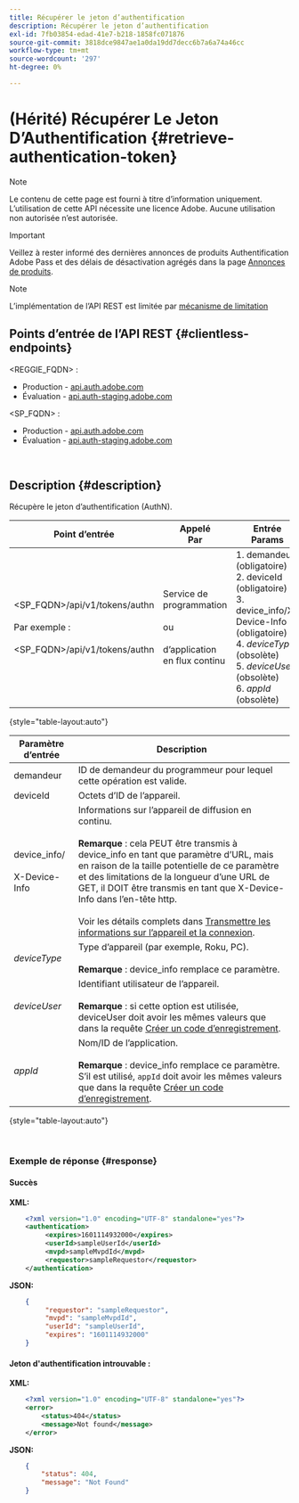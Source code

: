 ```yaml
---
title: Récupérer le jeton d’authentification
description: Récupérer le jeton d’authentification
exl-id: 7fb03854-edad-41e7-b218-1858fc071876
source-git-commit: 3818dce9847ae1a0da19dd7decc6b7a6a74a46cc
workflow-type: tm+mt
source-wordcount: '297'
ht-degree: 0%

---
```


# (Hérité) Récupérer Le Jeton D’Authentification {#retrieve-authentication-token}

>[!NOTE]
>
>Le contenu de cette page est fourni à titre d’information uniquement. L’utilisation de cette API nécessite une licence Adobe. Aucune utilisation non autorisée n’est autorisée.

>[!IMPORTANT]
>
> Veillez à rester informé des dernières annonces de produits Authentification Adobe Pass et des délais de désactivation agrégés dans la page [Annonces de produits](/help/authentication/product-announcements.md).

>[!NOTE]
>
> L’implémentation de l’API REST est limitée par [mécanisme de limitation](/help/authentication/integration-guide-programmers/throttling-mechanism.md)

## Points d’entrée de l’API REST {#clientless-endpoints}

&lt;REGGIE_FQDN> :

* Production - [api.auth.adobe.com](http://api.auth.adobe.com/)
* Évaluation - [api.auth-staging.adobe.com](http://api.auth-staging.adobe.com/)

&lt;SP_FQDN> :

* Production - [api.auth.adobe.com](http://api.auth.adobe.com/)
* Évaluation - [api.auth-staging.adobe.com](http://api.auth-staging.adobe.com/)

</br>

## Description {#description}

Récupère le jeton d’authentification (AuthN).

| Point d’entrée | Appelé </br>Par | Entrée   </br>Params | HTTP </br>Méthode | Réponse | HTTP </br>Réponse |
| --- | --- | --- | --- | --- | --- |
| &lt;SP_FQDN>/api/v1/tokens/authn</br></br>Par exemple :</br></br>&lt;SP_FQDN>/api/v1/tokens/authn | Service de programmation</br></br>ou</br></br>d’application en flux continu | 1. demandeur (obligatoire)</br>2.  deviceId (obligatoire)</br>3.  device_info/X-Device-Info (obligatoire)</br>4.  _deviceType_ (obsolète)</br>5.  _deviceUser_ (obsolète)</br>6.  _appId_ (obsolète) | GET | XML ou JSON contenant des informations d’authentification ou des détails d’erreur en cas d’échec. | 200 - Succès.  </br>404 - Jeton introuvable </br>410 - Jeton expiré |

{style="table-layout:auto"}


| Paramètre d’entrée | Description |
| --- |------------------------------------------------------------------------------------------------------------------------------------------------------------------------------------------------------------------------------------------------------------------------------------------------------------------------------------------------------------------------------------------------------------------------------------------------------------|
| demandeur | ID de demandeur du programmeur pour lequel cette opération est valide. |
| deviceId | Octets d’ID de l’appareil. |
| device_info/</br></br>X-Device-Info | Informations sur l’appareil de diffusion en continu.</br></br>**Remarque** : cela PEUT être transmis à device_info en tant que paramètre d’URL, mais en raison de la taille potentielle de ce paramètre et des limitations de la longueur d’une URL de GET, il DOIT être transmis en tant que X-Device-Info dans l’en-tête http. </br></br>Voir les détails complets dans [Transmettre les informations sur l’appareil et la connexion](/help/authentication/integration-guide-programmers/legacy/client-information/passing-client-information-device-connection-and-application.md). |
| _deviceType_ | Type d’appareil (par exemple, Roku, PC).</br></br>**Remarque** : device_info remplace ce paramètre. |
| _deviceUser_ | Identifiant utilisateur de l’appareil.</br></br>**Remarque** : si cette option est utilisée, deviceUser doit avoir les mêmes valeurs que dans la requête [Créer un code d’enregistrement](/help/authentication/integration-guide-programmers/legacy/rest-api-v1/apis/registration-code-request.md). |
| _appId_ | Nom/ID de l’application. </br></br>**Remarque** : device_info remplace ce paramètre. S’il est utilisé, `appId` doit avoir les mêmes valeurs que dans la requête [Créer un code d’enregistrement](/help/authentication/integration-guide-programmers/legacy/rest-api-v1/apis/registration-code-request.md). |

{style="table-layout:auto"}

</br>

### Exemple de réponse {#response}



#### Succès

**XML:**

```XML
    <?xml version="1.0" encoding="UTF-8" standalone="yes"?>
    <authentication>
         <expires>1601114932000</expires>
         <userId>sampleUserId</userId>
         <mvpd>sampleMvpdId</mvpd>
         <requestor>sampleRequestor</requestor>
    </authentication>
```


**JSON:**

```JSON
    {
         "requestor": "sampleRequestor",
         "mvpd": "sampleMvpdId",
         "userId": "sampleUserId",
         "expires": "1601114932000"
    }
```





#### Jeton d&#39;authentification introuvable :

**XML:**

```XML
    <?xml version="1.0" encoding="UTF-8" standalone="yes"?>
    <error>
        <status>404</status>
        <message>Not found</message>
    </error>
```


**JSON:**

```JSON
    {
        "status": 404,
        "message": "Not Found"
    }
```
